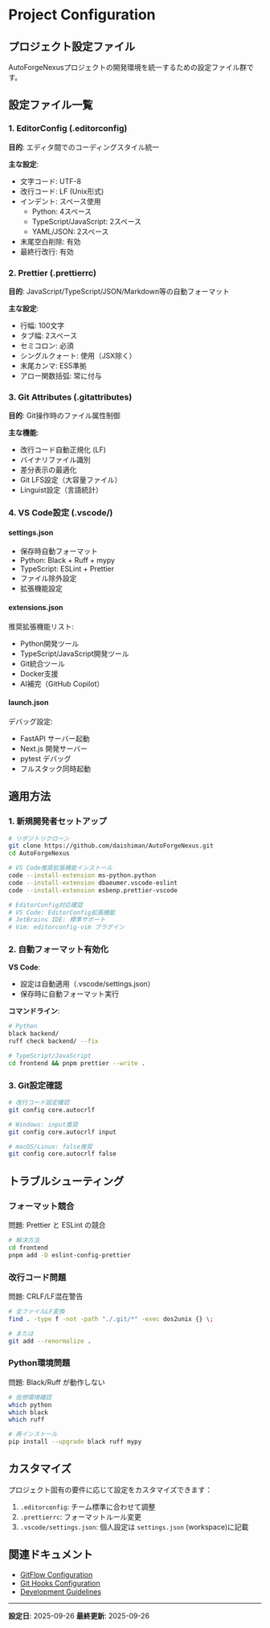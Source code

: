 # Project Configuration

## プロジェクト設定ファイル

AutoForgeNexusプロジェクトの開発環境を統一するための設定ファイル群です。

## 設定ファイル一覧

### 1. EditorConfig (.editorconfig)
**目的**: エディタ間でのコーディングスタイル統一

**主な設定**:
- 文字コード: UTF-8
- 改行コード: LF (Unix形式)
- インデント: スペース使用
  - Python: 4スペース
  - TypeScript/JavaScript: 2スペース
  - YAML/JSON: 2スペース
- 末尾空白削除: 有効
- 最終行改行: 有効

### 2. Prettier (.prettierrc)
**目的**: JavaScript/TypeScript/JSON/Markdown等の自動フォーマット

**主な設定**:
- 行幅: 100文字
- タブ幅: 2スペース
- セミコロン: 必須
- シングルクォート: 使用（JSX除く）
- 末尾カンマ: ES5準拠
- アロー関数括弧: 常に付与

### 3. Git Attributes (.gitattributes)
**目的**: Git操作時のファイル属性制御

**主な機能**:
- 改行コード自動正規化 (LF)
- バイナリファイル識別
- 差分表示の最適化
- Git LFS設定（大容量ファイル）
- Linguist設定（言語統計）

### 4. VS Code設定 (.vscode/)

#### settings.json
- 保存時自動フォーマット
- Python: Black + Ruff + mypy
- TypeScript: ESLint + Prettier
- ファイル除外設定
- 拡張機能設定

#### extensions.json
推奨拡張機能リスト:
- Python開発ツール
- TypeScript/JavaScript開発ツール
- Git統合ツール
- Docker支援
- AI補完（GitHub Copilot）

#### launch.json
デバッグ設定:
- FastAPI サーバー起動
- Next.js 開発サーバー
- pytest デバッグ
- フルスタック同時起動

## 適用方法

### 1. 新規開発者セットアップ

```bash
# リポジトリクローン
git clone https://github.com/daishiman/AutoForgeNexus.git
cd AutoForgeNexus

# VS Code推奨拡張機能インストール
code --install-extension ms-python.python
code --install-extension dbaeumer.vscode-eslint
code --install-extension esbenp.prettier-vscode

# EditorConfig対応確認
# VS Code: EditorConfig拡張機能
# JetBrains IDE: 標準サポート
# Vim: editorconfig-vim プラグイン
```

### 2. 自動フォーマット有効化

**VS Code**:
- 設定は自動適用（.vscode/settings.json）
- 保存時に自動フォーマット実行

**コマンドライン**:
```bash
# Python
black backend/
ruff check backend/ --fix

# TypeScript/JavaScript
cd frontend && pnpm prettier --write .
```

### 3. Git設定確認

```bash
# 改行コード設定確認
git config core.autocrlf

# Windows: input推奨
git config core.autocrlf input

# macOS/Linux: false推奨
git config core.autocrlf false
```

## トラブルシューティング

### フォーマット競合

問題: Prettier と ESLint の競合
```bash
# 解決方法
cd frontend
pnpm add -D eslint-config-prettier
```

### 改行コード問題

問題: CRLF/LF混在警告
```bash
# 全ファイルLF変換
find . -type f -not -path "./.git/*" -exec dos2unix {} \;

# または
git add --renormalize .
```

### Python環境問題

問題: Black/Ruff が動作しない
```bash
# 仮想環境確認
which python
which black
which ruff

# 再インストール
pip install --upgrade black ruff mypy
```

## カスタマイズ

プロジェクト固有の要件に応じて設定をカスタマイズできます：

1. `.editorconfig`: チーム標準に合わせて調整
2. `.prettierrc`: フォーマットルール変更
3. `.vscode/settings.json`: 個人設定は `settings.json` (workspace)に記載

## 関連ドキュメント

- [GitFlow Configuration](./git/GITFLOW_CONFIGURATION.md)
- [Git Hooks Configuration](./git/GIT_HOOKS_CONFIGURATION.md)
- [Development Guidelines](./DEVELOPMENT_GUIDELINES.md)

---

**設定日**: 2025-09-26
**最終更新**: 2025-09-26